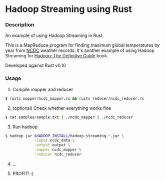 # Hadoop Streaming using Rust

### Description

An example of using Hadoop Streaming in Rust.

This is a MapReduce program for finding maximum global temperatures by year
from [NCDC](http://ncdc.noaa.gov/) weather records.
It's another example of using Hadoop Streaming for
[Hadoop: The Definitive Guide](http://www.amazon.com/Hadoop-Definitive-Guide-Tom-White/dp/1449311520)
book.

Developed against Rust v0.10

### Usage

1. Compile mapper and reducer

  ```bash
  $ rustc mapper/ncdc_mapper.rs && rustc reducer/ncdc_reducer.rs
  ```

2. (optional) Check whether everything works fine

  ```bash
  $ cat samples/sample.txt | ./ncdc_mapper | ./ncdc_reducer
  ```

3. Run hadoop

  ```bash
  $ hadoop jar $HADOOP_INSTALL/hadoop-streaming-*.jar \
               -input ncdc_data \
               -output output \
               -mapper ncdc_mapper \
               -reducer ncdc_reducer
  ```

4. ...

5. PROFIT! :)
